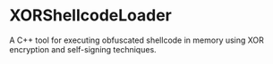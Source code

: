 # XORShellcodeLoader
A C++ tool for executing obfuscated shellcode in memory using XOR encryption and self-signing techniques.
